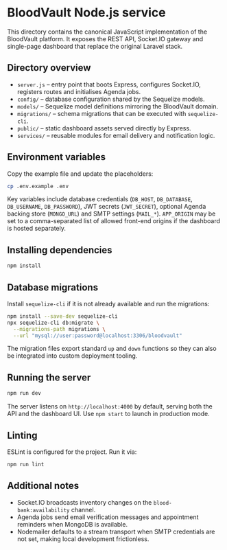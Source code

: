 # BloodVault Node.js service

This directory contains the canonical JavaScript implementation of the BloodVault
platform. It exposes the REST API, Socket.IO gateway and single-page dashboard
that replace the original Laravel stack.

## Directory overview

- `server.js` – entry point that boots Express, configures Socket.IO, registers
  routes and initialises Agenda jobs.
- `config/` – database configuration shared by the Sequelize models.
- `models/` – Sequelize model definitions mirroring the BloodVault domain.
- `migrations/` – schema migrations that can be executed with `sequelize-cli`.
- `public/` – static dashboard assets served directly by Express.
- `services/` – reusable modules for email delivery and notification logic.

## Environment variables

Copy the example file and update the placeholders:

```bash
cp .env.example .env
```

Key variables include database credentials (`DB_HOST`, `DB_DATABASE`,
`DB_USERNAME`, `DB_PASSWORD`), JWT secrets (`JWT_SECRET`), optional Agenda
backing store (`MONGO_URL`) and SMTP settings (`MAIL_*`). `APP_ORIGIN` may be set
to a comma-separated list of allowed front-end origins if the dashboard is
hosted separately.

## Installing dependencies

```bash
npm install
```

## Database migrations

Install `sequelize-cli` if it is not already available and run the migrations:

```bash
npm install --save-dev sequelize-cli
npx sequelize-cli db:migrate \
  --migrations-path migrations \
  --url "mysql://user:password@localhost:3306/bloodvault"
```

The migration files export standard `up` and `down` functions so they can also be
integrated into custom deployment tooling.

## Running the server

```bash
npm run dev
```

The server listens on `http://localhost:4000` by default, serving both the API
and the dashboard UI. Use `npm start` to launch in production mode.

## Linting

ESLint is configured for the project. Run it via:

```bash
npm run lint
```

## Additional notes

- Socket.IO broadcasts inventory changes on the `blood-bank:availability`
  channel.
- Agenda jobs send email verification messages and appointment reminders when
  MongoDB is available.
- Nodemailer defaults to a stream transport when SMTP credentials are not set,
  making local development frictionless.
